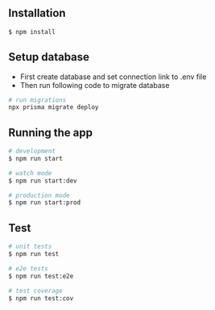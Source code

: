 ## Installation

```bash
$ npm install
```

## Setup database

- First create database and set connection link to .env file
- Then run following code to migrate database

```bash
# run migrations
npx prisma migrate deploy
```

## Running the app

```bash
# development
$ npm run start

# watch mode
$ npm run start:dev

# production mode
$ npm run start:prod
```

## Test

```bash
# unit tests
$ npm run test

# e2e tests
$ npm run test:e2e

# test coverage
$ npm run test:cov
```
